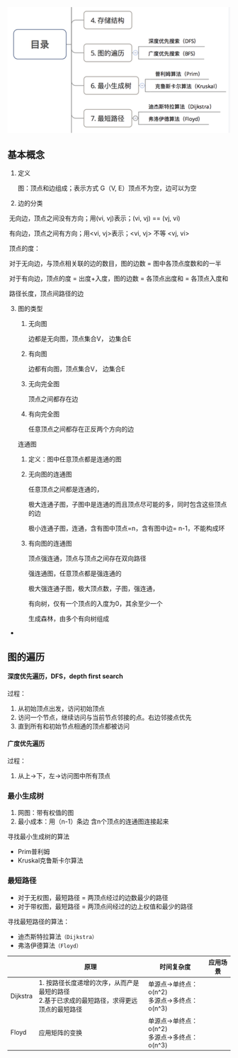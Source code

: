 

![image-20220110151845981](.assets/image-20220110151845981-1799127.png)

## 基本概念

1. 定义

   图：顶点和边组成；表示方式 G（V, E）顶点不为空，边可以为空

2. 边的分类

​	无向边，顶点之间没有方向；用(vi, vj)表示；(vi, vj) == (vj, vi)

​	有向边，顶点之间有方向；用<vi, vj>表示；<vi, vj> 不等 <vj, vi>

​	顶点的度：

​			对于无向边，与顶点相关联的边的数目，图的边数 = 图中各顶点度数和的一半

​			对于有向边，顶点的度 = 出度+入度，图的边数 = 各顶点出度和 = 各顶点入度和

​	路径长度，顶点间路径的边

3. 图的类型

   1. 无向图

      边都是无向图，顶点集合V， 边集合E

   2. 有向图

      边都有向图，顶点集合V， 边集合E

   3. 无向完全图

      顶点之间都存在边

   4. 有向完全图

      任意顶点之间都存在正反两个方向的边

   连通图

   1. 定义：图中任意顶点都是连通的图

   2. 无向图的连通图

      任意顶点之间都是连通的，

      极大连通子图，子图中是连通的而且顶点尽可能的多，同时包含这些顶点的边

      极小连通子图，连通，含有图中顶点=n，含有图中边= n-1，不能构成环

   3. 有向图的连通图

      顶点强连通，顶点与顶点之间存在双向路径

      强连通图，任意顶点都是强连通的

      极大强连通子图，极大顶点数，子图，强连通，

      有向树，仅有一个顶点的入度为0，其余至少一个

      生成森林，由多个有向树组成

      

- ​			

## 图的遍历

#### 深度优先遍历，DFS，depth first search

过程：

1. 从初始顶点出发，访问初始顶点
2. 访问一个节点，继续访问与当前节点邻接的点。右边邻接点优先
3. 直到所有和初始节点相通的顶点都被访问



#### 广度优先遍历

过程：

1. 从上->下，左->访问图中所有顶点



### 最小生成树

1. 网图：带有权值的图
2. 最小成本：用（n-1）条边 含n个顶点的连通图连接起来

寻找最小生成树的算法

+ Prim普利姆
+ Kruskal克鲁斯卡尔算法

### 最短路径

+ 对于无权图，最短路径 = 两顶点经过的边数最少的路径
+ 对于带权图，最短路径 = 两顶点间经过的边上权值和最少的路径

 寻找最短路径的算法：

+ 迪杰斯特拉算法`（Dijkstra）`
+ 弗洛伊德算法`（Floyd）`

|          | 原理                                                         | 时间复杂度                                         | 应用场景 |
| -------- | ------------------------------------------------------------ | -------------------------------------------------- | -------- |
| Dijkstra | 1. 按路径长度递增的次序，从而产是最短的路径<br />2.基于已求成的最短路径，求得更远顶点的最短路径 | 单源点->单终点：o(n^2)<br />多源点->多终点：o(n^3) |          |
| Floyd    | 应用矩阵的变换                                               | 单源点->单终点：o(n^2)<br />多源点->多终点：o(n^3) |          |









